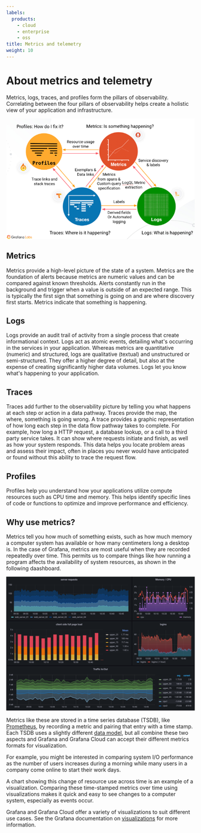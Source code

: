 ```yaml
---
labels:
  products:
    - cloud
    - enterprise
    - oss
title: Metrics and telemetry
weight: 10
---
```


# About metrics and telemetry

Metrics, logs, traces, and profiles form the pillars of observability.
Correlating between the four pillars of observability helps create a holistic view of your application and infrastructure.

![The four pillars of observability](../images/four-pillars-observe.png)

## Metrics

Metrics provide a high-level picture of the state of a system. Metrics are the foundation of alerts because metrics are numeric values and can be compared against known thresholds. Alerts constantly run in the background and trigger when a value is outside of an expected range. This is typically the first sign that something is going on and are where discovery first starts. Metrics indicate that something is happening.

## Logs

Logs provide an audit trail of activity from a single process that create informational context. Logs act as atomic events, detailing what's occurring in the services in your application. Whereas metrics are quantitative (numeric) and structured, logs are qualitative (textual) and unstructured or semi-structured. They offer a higher degree of detail, but also at the expense of creating significantly higher data volumes.
Logs let you know what's happening to your application.

## Traces

Traces add further to the observability picture by telling you what happens at each step or action in a data pathway. Traces provide the map, the where, something is going wrong. A trace provides a graphic representation of how long each step in the data flow pathway takes to complete. For example, how long a HTTP request, a database lookup, or a call to a third party service takes. It can show where requests initiate and finish, as well as how your system responds. This data helps you locate problem areas and assess their impact, often in places you never would have anticipated or found without this ability to trace the request flow.

## Profiles

Profiles help you understand how your applications utilize compute resources such as CPU time and memory. This helps identify specific lines of code or functions to optimize and improve performance and efficiency.

## Why use metrics?

Metrics tell you how much of something exists, such as how much memory a computer system has available or how many centimeters long a desktop is. In the case of Grafana, metrics are most useful when they are recorded repeatedly over time. This permits us to compare things like how running a program affects the availability of system resources, as shown in the following daashboard.

![Sample visualization dashboard](../images/visualization_sample.png)

Metrics like these are stored in a time series database (TSDB), like [Prometheus](https://prometheus.io/), by recording a metric and pairing that entry with a time stamp. Each TSDB uses a slightly different [data model](https://prometheus.io/docs/concepts/data_model/), but all combine these two aspects and Grafana and Grafana Cloud can accept their different metrics formats for visualization.

For example, you might be interested in comparing system I/O performance as the number of users increases during a morning while many users in a company come online to start their work days.

A chart showing this change of resource use across time is an example of a visualization. Comparing these time-stamped metrics over time using visualizations makes it quick and easy to see changes to a computer system, especially as events occur.

Grafana and Grafana Cloud offer a variety of visualizations to suit different use cases. See the Grafana documentation on [visualizations](https://grafana.com/docs/grafana/latest/panels-visualizations/visualizations/) for more information.
